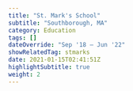 ```yaml
---
title: "St. Mark's School"
subtitle: "Southborough, MA"
category: Education
tags: []
dateOverride: "Sep '18 – Jun '22"
showRelatedTag: stmarks
date: 2021-01-15T02:41:51Z
highlightSubtitle: true
weight: 2
---
```


<!--
I went to [Beijing National Day School](http://www.bndsedu.com/) (Chinese: 北京十一学校, and sorry for the our sloppy website) for high school.

Different from what I focus in college (CS), in high school I primarily focused my area of study on mathematical modeling (with Haonan Zhu) and economics (with [Robert Rush](https://www.linkedin.com/in/robert-rush-81331128/)).

Just for fun: here's an economics paper I co-authored with my friend Michael, ["A Developed, Caring, and Sustainable Economy"](https://drive.google.com/file/d/1KGJXqNx6R8cJU9wHr1llnqBjKkzssuXR/view), in which we detailed our ideal model of economy (which we knew was unlikely to be realized any time soon).

### Awards

- Fang-Yuan Scholarship *(for outstanding academic performance)*
- International Mathematical Modeling Contest (IMMC) 2017 Outstanding Award *(check [this](https://github.com/johnzhang1999/IMMC2017-INTL) out)*
- Mathematical Contest in Modeling (MCM) 2018 Meritorious Award *(check [this](https://github.com/johnzhang1999/MCM2018) out)*
- (... and other ones I cannot remember ...)

### Leadership Positions

- Mathematical Modeling Lab *(core member)*
- Hack Club BNDS *(co-founder)*
- Student Government *(member of the standing committee)*

### Athletics

- Club Ultimate Frisbee
- Club Flag Football -->

